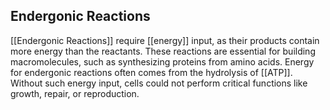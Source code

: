 ## Endergonic Reactions  
[[Endergonic Reactions]] require [[energy]] input, as their products contain more energy than the reactants. These reactions are essential for building macromolecules, such as synthesizing proteins from amino acids. Energy for endergonic reactions often comes from the hydrolysis of [[ATP]]. Without such energy input, cells could not perform critical functions like growth, repair, or reproduction.